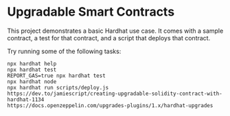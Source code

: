# Upgradable Smart Contracts

This project demonstrates a basic Hardhat use case. It comes with a sample contract, a test for that contract, and a script that deploys that contract.

Try running some of the following tasks:

```shell
npx hardhat help
npx hardhat test
REPORT_GAS=true npx hardhat test
npx hardhat node
npx hardhat run scripts/deploy.js
https://dev.to/jamiescript/creating-upgradable-solidity-contract-with-hardhat-1134
https://docs.openzeppelin.com/upgrades-plugins/1.x/hardhat-upgrades
```
